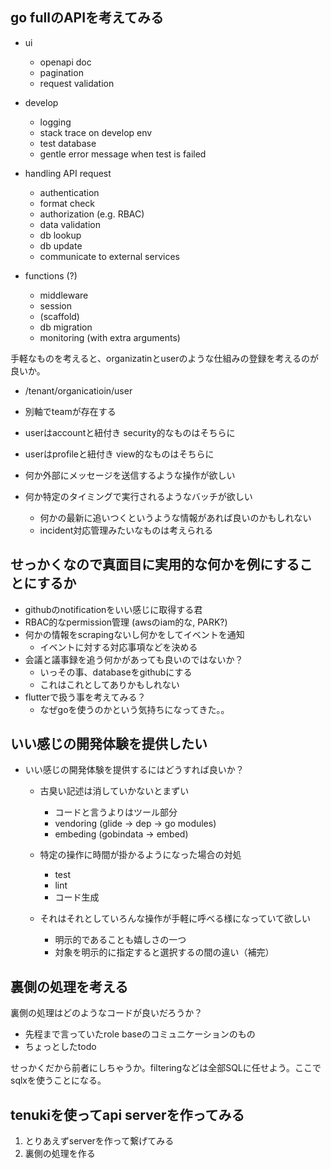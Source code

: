 ## go fullのAPIを考えてみる

- ui

  - openapi doc
  - pagination
  - request validation

- develop

  - logging
  - stack trace on develop env
  - test database
  - gentle error message when test is failed

- handling API request

  - authentication
  - format check
  - authorization (e.g. RBAC)
  - data validation
  - db lookup
  - db update
  - communicate to external services

- functions (?)

  - middleware
  - session
  - (scaffold)
  - db migration
  - monitoring (with extra arguments)

手軽なものを考えると、organizatinとuserのような仕組みの登録を考えるのが良いか。

- /tenant/organicatioin/user
- 別軸でteamが存在する
- userはaccountと紐付き security的なものはそちらに
- userはprofileと紐付き view的なものはそちらに

- 何か外部にメッセージを送信するような操作が欲しい
- 何か特定のタイミングで実行されるようなバッチが欲しい

  - 何かの最新に追いつくというような情報があれば良いのかもしれない
  - incident対応管理みたいなものは考えられる

## せっかくなので真面目に実用的な何かを例にすることにするか

- githubのnotificationをいい感じに取得する君
- RBAC的なpermission管理 (awsのiam的な, PARK?)
- 何かの情報をscrapingないし何かをしてイベントを通知
  - イベントに対する対応事項などを決める
- 会議と議事録を追う何かがあっても良いのではないか？
  - いっその事、databaseをgithubにする
  - これはこれとしてありかもしれない
- flutterで扱う事を考えてみる？
  - なぜgoを使うのかという気持ちになってきた。。

## いい感じの開発体験を提供したい

- いい感じの開発体験を提供するにはどうすれば良いか？

  - 古臭い記述は消していかないとまずい

     - コードと言うよりはツール部分
     - vendoring (glide -> dep -> go modules)
     - embeding (gobindata -> embed)

  - 特定の操作に時間が掛かるようになった場合の対処

     - test
     - lint
     - コード生成

  - それはそれとしていろんな操作が手軽に呼べる様になっていて欲しい
  
     - 明示的であることも嬉しさの一つ
     - 対象を明示的に指定すると選択するの間の違い（補完）

## 裏側の処理を考える

裏側の処理はどのようなコードが良いだろうか？

- 先程まで言っていたrole baseのコミュニケーションのもの
- ちょっとしたtodo

せっかくだから前者にしちゃうか。filteringなどは全部SQLに任せよう。ここでsqlxを使うことになる。

## tenukiを使ってapi serverを作ってみる

1. とりあえずserverを作って繋げてみる
1. 裏側の処理を作る
